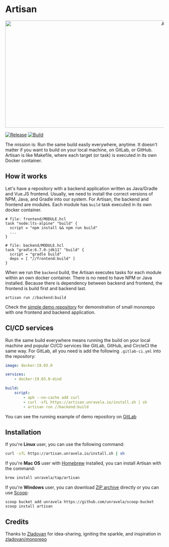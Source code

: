 # Artisan

<p align="center">
    <img src="https://raw.githubusercontent.com/unravela/artisan/main/doc/assets/banner.png" alt="Artisan" width="1024" height="341">
</p>

[![Release](https://img.shields.io/github/release/unravela/artisan.svg?style=flat-square)](https://github.com/unravela/artisan/releases/latest)
[![Build](https://img.shields.io/github/workflow/status/unravela/artisan/build?style=flat-square)](https://github.com/unravela/artisan/actions?query=workflow%3Abuild)

The mission is: Run the same build easily everywhere, anytime. It doesn't matter 
if you want to build on your local machine, on GitLab, or GitHub. Artisan is 
like Makefile, where each target (or task) is executed in its own Docker container.
 
## How it works
Let's have a repository with a backend application written as Java/Gradle 
and Vue.JS frontend. Usually, we need to install the correct versions of NPM, Java, 
and Gradle into our system. For Artisan, the backend and frontend are modules. Each 
module has `build` task executed in its own docker container. 

```hcl
# file: frontend/MODULE.hcl
task "node:lts-alpine" "build" {
  script = "npm install && npm run build"
  ...
}

# file: backend/MODULE.hcl
task "gradle:6.7.0-jdk11" "build" {
  script = "gradle build"
  deps = [ "//frontend:build" ]  
}
``` 

When we run the `backend` build, the Artisan executes tasks for each module 
within an own docker container. There is no need to have NPM or Java installed. 
Because there is dependency between backend and frontend, the frontend is build 
first and backend last.

```
artisan run //backend:build
```

Check the [simple demo repository](http://github.com/unravela/artisan-simple-demo)
for demonstration of small monorepo with one frontend and backend application.

## CI/CD services

Run the same build everywhere means running the build on your local machine and 
popular CI/CD services like GitLab, GitHub, and CircleCI the same way. 
For GitLab, all you need is add the following `.gitlab-ci.yml` into the 
repository:

```yaml
image: docker:19.03.0

services:
    - docker:19.03.0-dind

build:
    script:
        - apk --no-cache add curl
        - curl -sfL https://artisan.unravela.io/install.sh | sh
        - artisan run //backend:build
```

You can see the running example of demo repository on [GitLab](https://gitlab.com/unravela/artisan-simple-demo/-/jobs/)  

## Installation
If you're **Linux** user, you can use the following command:

```bash
curl -sfL https://artisan.unravela.io/install.sh | sh
```

If you're **Mac OS** user with [Homebrew](https://brew.sh) installed, you can 
install Artisan with the command:

```bash
brew install unravela/tap/artisan
```

If you're **Windows** user, you can download [ZIP archive](https://github.com/unravela/artisan/releases/latest) directly or you can use [Scoop](https://scoop.sh/):

```
scoop bucket add unravela https://github.com/unravela/scoop-bucket
scoop install artisan
```

## Credits 

Thanks to [Zladovan](https://github.com/zladovan) for idea-sharing, igniting 
the sparkle, and inspiration in [zladovan/monorepo](https://github.com/zladovan/monorepo)
